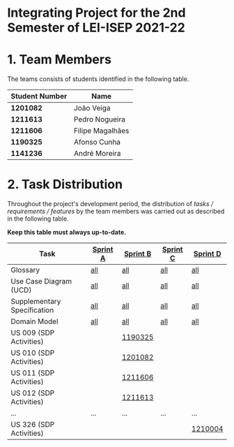 # Integrating Project for the 2nd Semester of LEI-ISEP 2021-22 

# 1. Team Members

The teams consists of students identified in the following table. 

| Student Number	 | Name             |
|-----------------|------------------|
| **1201082**     | João Veiga       |
| **1211613**     | Pedro Nogueira   |
| **1211606**     | Filipe Magalhães |
| **1190325**     | Afonso Cunha     |
| **1141236**     | André Moreira    |



# 2. Task Distribution ###


Throughout the project's development period, the distribution of _tasks / requirements / features_ by the team members was carried out as described in the following table. 

**Keep this table must always up-to-date.**

| Task                        | [Sprint A](SprintA/README.md) | [Sprint B](SprintB/README.md)               | [Sprint C](SprintC/README.md) | [Sprint D](SprintD/README.md) |
|-----------------------------|-------------------------------|---------------------------------------------|-------------------------------|-------------------------------|
| Glossary                    | [all](SprintA/Glossary.md)    | [all](SprintB/Glossary.md)                  | [all](SprintC/Glossary.md)    | [all](SprintD/Glossary.md)    |
| Use Case Diagram (UCD)      | [all](SprintA/UCD.md)         | [all](SprintB/UCD.md)                       | [all](SprintC/UCD.md)         | [all](SprintD/UCD.md)         |
| Supplementary Specification | [all](SprintA/FURPS.md)       | [all](SprintB/FURPS.md)                     | [all](SprintC/FURPS.md)       | [all](SprintD/FURPS.md)       |
| Domain Model                | [all](SprintA/DM.md)          | [all](SprintB/DM.md)                        | [all](SprintC/DM.md)          | [all](SprintD/DM.md)          |
| US 009 (SDP Activities)     |                               | [1190325](SprintB/US009/US009.md)           |                               |                               |
| US 010 (SDP Activities)     |                               | [1201082](SprintB/US010/US010.md)           |                               |                               |
| US 011 (SDP Activities)     |                               | [1211606](SprintB/US011/US011.md)           |                               |                               |
| US 012 (SDP Activities)     |                               | [1211613](SprintB/US012/US012.md)           |                               |                               |
| ...                         | ...                           | ...                                         | ...                           | ...                           |
| US 326 (SDP Activities)     |                               |                                             |                               | [1210004](SprintA/US326.md)   |

